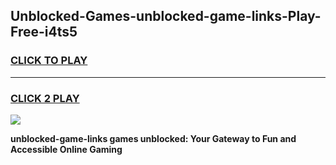 
## Unblocked-Games-unblocked-game-links-Play-Free-i4ts5
<h3>
<a href="https://premium76.site?title=unblocked-game-links&ref=23A">CLICK TO PLAY</a></h3>
<hr>

<h3>
<a href="https://premium76.site?title=unblocked-game-links&ref=23A">CLICK 2 PLAY</a>
  
</h3>

<a href="https://premium76.site?title=unblocked-game-links&ref=23A"><img src="https://clearcache.store/games.png"></a>


**unblocked-game-links games unblocked: Your Gateway to Fun and Accessible Online Gaming**
